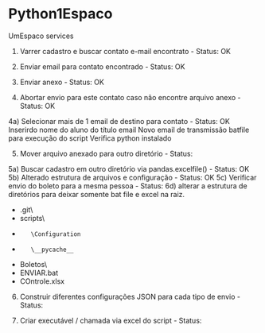 # Python1Espaco
UmEspaco services

1) Varrer cadastro e buscar contato e-mail encontrato - Status: OK
 
2) Enviar email para contato encontrado - Status: OK
 
3) Enviar anexo - Status: OK
  
4) Abortar envio para este contato caso não encontre arquivo anexo - Status: OK

4a) Selecionar mais de 1 email de destino para contato - Status: OK
   Inserirdo nome do aluno do título email
   Novo email de transmissão
   batfile para execução do script
   Verifica python instalado

5) Mover arquivo anexado para outro diretório - Status:
   
5a)
   Buscar cadastro em outro diretório via pandas.excelfile() - Status: OK
5b)
   Alterado estrutura de arquivos e configuração - Status: OK
5c)
   Verificar envio do boleto para a mesma pessoa - Status:
6d)
   alterar a estrutura de diretórios para deixar somente bat file e excel na raiz.

- .git\
- scripts\
-		 \Configuration
-		 \__pycache__
- Boletos\
- ENVIAR.bat
- COntrole.xlsx
  
6) Construir diferentes configurações JSON para cada tipo de envio - Status: 

7) Criar executável / chamada via excel do script - Status: 
